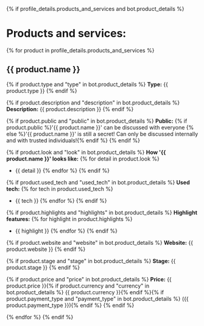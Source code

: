 {% if profile_details.products_and_services and bot.product_details %}
# Products and services:

{% for product in profile_details.products_and_services %}

## {{ product.name }}

{% if product.type and "type" in bot.product_details %}
**Type:** {{ product.type }}
{% endif %}

{% if product.description and "description" in bot.product_details %}
**Description:** {{ product.description }}
{% endif %}

{% if product.public and "public" in bot.product_details %}
**Public:** {% if product.public %}'{{ product.name }}' can be discussed with everyone {% else %}'{{ product.name }}' is still a secret! Can only be discussed internally and with trusted individuals!{% endif %}
{% endif %}

{% if product.look and "look" in bot.product_details %}
**How '{{ product.name }}' looks like:**
{% for detail in product.look %}
- {{ detail }}
{% endfor %}
{% endif %}

{% if product.used_tech and "used_tech" in bot.product_details %}
**Used tech:**
{% for tech in product.used_tech %}
- {{ tech }}
{% endfor %}
{% endif %}

{% if product.highlights and "highlights" in bot.product_details %}
**Highlight features:**
{% for highlight in product.highlights %}
- {{ highlight }}
{% endfor %}
{% endif %}

{% if product.website and "website" in bot.product_details %}
**Website:** {{ product.website }}
{% endif %}

{% if product.stage and "stage" in bot.product_details %}
**Stage:** {{ product.stage }}
{% endif %}

{% if product.price and "price" in bot.product_details %}
**Price:** {{ product.price }}{% if product.currency and "currency" in bot.product_details %} {{ product.currency }}{% endif %}{% if product.payment_type and "payment_type" in bot.product_details %} ({{ product.payment_type }}){% endif %}
{% endif %}

{% endfor %}
{% endif %}